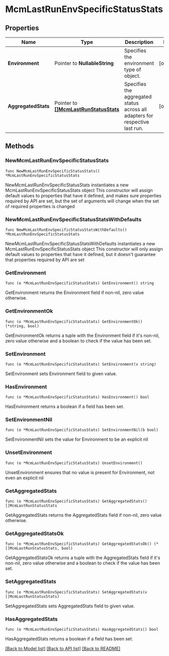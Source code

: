 # McmLastRunEnvSpecificStatusStats

## Properties

Name | Type | Description | Notes
------------ | ------------- | ------------- | -------------
**Environment** | Pointer to **NullableString** | Specifies the environment type of object. | [optional] 
**AggregatedStats** | Pointer to [**[]McmLastRunStatusStats**](McmLastRunStatusStats.md) | Specifies the aggregated status across all adapters for respective last run. | [optional] 

## Methods

### NewMcmLastRunEnvSpecificStatusStats

`func NewMcmLastRunEnvSpecificStatusStats() *McmLastRunEnvSpecificStatusStats`

NewMcmLastRunEnvSpecificStatusStats instantiates a new McmLastRunEnvSpecificStatusStats object
This constructor will assign default values to properties that have it defined,
and makes sure properties required by API are set, but the set of arguments
will change when the set of required properties is changed

### NewMcmLastRunEnvSpecificStatusStatsWithDefaults

`func NewMcmLastRunEnvSpecificStatusStatsWithDefaults() *McmLastRunEnvSpecificStatusStats`

NewMcmLastRunEnvSpecificStatusStatsWithDefaults instantiates a new McmLastRunEnvSpecificStatusStats object
This constructor will only assign default values to properties that have it defined,
but it doesn't guarantee that properties required by API are set

### GetEnvironment

`func (o *McmLastRunEnvSpecificStatusStats) GetEnvironment() string`

GetEnvironment returns the Environment field if non-nil, zero value otherwise.

### GetEnvironmentOk

`func (o *McmLastRunEnvSpecificStatusStats) GetEnvironmentOk() (*string, bool)`

GetEnvironmentOk returns a tuple with the Environment field if it's non-nil, zero value otherwise
and a boolean to check if the value has been set.

### SetEnvironment

`func (o *McmLastRunEnvSpecificStatusStats) SetEnvironment(v string)`

SetEnvironment sets Environment field to given value.

### HasEnvironment

`func (o *McmLastRunEnvSpecificStatusStats) HasEnvironment() bool`

HasEnvironment returns a boolean if a field has been set.

### SetEnvironmentNil

`func (o *McmLastRunEnvSpecificStatusStats) SetEnvironmentNil(b bool)`

 SetEnvironmentNil sets the value for Environment to be an explicit nil

### UnsetEnvironment
`func (o *McmLastRunEnvSpecificStatusStats) UnsetEnvironment()`

UnsetEnvironment ensures that no value is present for Environment, not even an explicit nil
### GetAggregatedStats

`func (o *McmLastRunEnvSpecificStatusStats) GetAggregatedStats() []McmLastRunStatusStats`

GetAggregatedStats returns the AggregatedStats field if non-nil, zero value otherwise.

### GetAggregatedStatsOk

`func (o *McmLastRunEnvSpecificStatusStats) GetAggregatedStatsOk() (*[]McmLastRunStatusStats, bool)`

GetAggregatedStatsOk returns a tuple with the AggregatedStats field if it's non-nil, zero value otherwise
and a boolean to check if the value has been set.

### SetAggregatedStats

`func (o *McmLastRunEnvSpecificStatusStats) SetAggregatedStats(v []McmLastRunStatusStats)`

SetAggregatedStats sets AggregatedStats field to given value.

### HasAggregatedStats

`func (o *McmLastRunEnvSpecificStatusStats) HasAggregatedStats() bool`

HasAggregatedStats returns a boolean if a field has been set.


[[Back to Model list]](../README.md#documentation-for-models) [[Back to API list]](../README.md#documentation-for-api-endpoints) [[Back to README]](../README.md)


